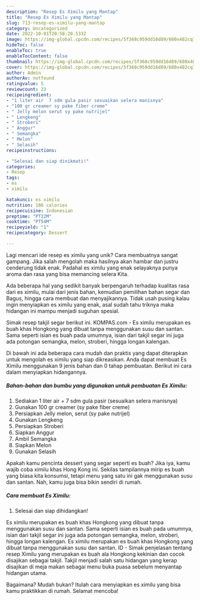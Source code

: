 ```yaml
---
description: "Resep Es Ximilu yang Mantap"
title: "Resep Es Ximilu yang Mantap"
slug: 713-resep-es-ximilu-yang-mantap
category: Uncategorized
date: 2022-10-01T20:58:20.533Z
image: https://img-global.cpcdn.com/recipes/5f368c959dd16d89/680x482cq70/es-ximilu-foto-resep-utama.jpg
hideToc: false
enableToc: true
enableTocContent: false
thumbnail: https://img-global.cpcdn.com/recipes/5f368c959dd16d89/680x482cq70/es-ximilu-foto-resep-utama.jpg
cover: https://img-global.cpcdn.com/recipes/5f368c959dd16d89/680x482cq70/es-ximilu-foto-resep-utama.jpg
author: Admin
authorAv: notfound
ratingvalue: 5
reviewcount: 23
recipeingredient:
- "1 liter air  7 sdm gula pasir sesuaikan selera manisnya"
- "100 gr creamer sy pake fiber creme"
- " Jelly melon serut sy pake nutrijel"
- " Lengkeng"
- " Stroberi"
- " Anggur"
- " Semangka"
- " Melon"
- " Selasih"
recipeinstructions:

- "Selesai dan siap dinikmati!"
categories:
- Resep
tags:
- es
- ximilu

katakunci: es ximilu 
nutrition: 186 calories
recipecuisine: Indonesian
preptime: "PT22M"
cooktime: "PT54M"
recipeyield: "1"
recipecategory: Dessert

---
```





Lagi mencari ide resep es ximilu yang unik? Cara membuatnya sangat gampang. Jika salah mengolah maka hasilnya akan hambar dan justru cenderung tidak enak. Padahal es ximilu yang enak selayaknya punya aroma dan rasa yang bisa memancing selera Kita.





Ada beberapa hal yang sedikit banyak berpengaruh terhadap kualitas rasa dari es ximilu, mulai dari jenis bahan, kemudian pemilihan bahan segar dan Bagus, hingga cara membuat dan menyajikannya. Tidak usah pusing kalau ingin menyiapkan es ximilu yang enak,      asal sudah tahu triknya maka hidangan ini mampu menjadi suguhan spesial.














Simak resep takjil segar berikut ini. KOMPAS.com - Es ximilu merupakan es buah khas Hongkong yang dibuat tanpa menggunakan susu dan santan. Sama seperti isian es buah pada umumnya, isian dari takjil segar ini juga ada potongan semangka, melon, stroberi, hingga longan kalengan.






Di bawah ini ada beberapa cara mudah dan praktis yang dapat diterapkan untuk mengolah es ximilu yang siap dikreasikan. Anda dapat membuat Es Ximilu menggunakan 9 jenis bahan dan 0 tahap pembuatan. Berikut ini cara dalam menyiapkan hidangannya.

<!--inarticleads1-->

##### Bahan-bahan dan bumbu yang digunakan untuk pembuatan Es Ximilu:

1. Sediakan 1 liter air + 7 sdm gula pasir (sesuaikan selera manisnya)
1. Gunakan 100 gr creamer (sy pake fiber creme)
1. Persiapkan  Jelly melon, serut (sy pake nutrijel)
1. Gunakan  Lengkeng
1. Persiapkan  Stroberi
1. Siapkan  Anggur
1. Ambil  Semangka
1. Siapkan  Melon
1. Gunakan  Selasih


Apakah kamu pencinta dessert yang segar seperti es buah? Jika iya, kamu wajib coba ximilu khas Hong Kong ini. Sekilas tampilannya mirip es buah yang biasa kita konsumsi, tetapi menu yang satu ini gak menggunakan susu dan santan. Nah, kamu juga bisa bikin sendiri di rumah. 

<!--inarticleads2-->

##### Cara membuat Es Ximilu:


1. Selesai dan siap dihidangkan!

Es ximilu merupakan es buah khas Hongkong yang dibuat tanpa menggunakan susu dan santan. Sama seperti isian es buah pada umumnya, isian dari takjil segar ini juga ada potongan semangka, melon, stroberi, hingga longan kalengan. Es ximilu merupakan es buah khas Hongkong yang dibuat tanpa menggunakan susu dan santan. ID - Simak penjelasan tentang resep Ximilu yang merupakan es buah ala Hongkong kekinian dan cocok disajikan sebagai takjil. Takjil menjadi salah satu hidangan yang kerap disajikan di meja makan sebagai menu buka puasa sebelum menyantap hidangan utama. 

Bagaimana? Mudah bukan? Itulah cara menyiapkan es ximilu yang bisa kamu praktikkan di rumah. Selamat mencoba!
